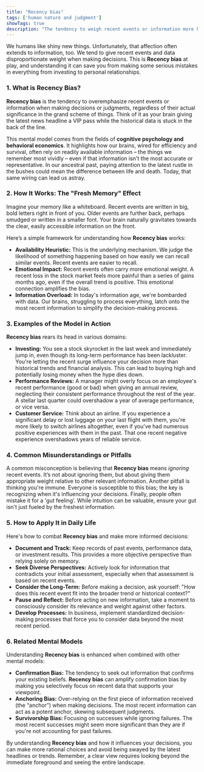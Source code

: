 ```yaml
---
title: "Recency bias"
tags: ['human nature and judgment']
showTags: true
description: "The tendency to weigh recent events or information more heavily than older data, regardless of their actual significance."
---
```



We humans like shiny new things. Unfortunately, that affection often extends to information, too. We tend to give recent events and data disproportionate weight when making decisions. This is **Recency bias** at play, and understanding it can save you from making some serious mistakes in everything from investing to personal relationships.

### 1. What is Recency Bias?

**Recency bias** is the tendency to overemphasize recent events or information when making decisions or judgments, regardless of their actual significance in the grand scheme of things. Think of it as your brain giving the latest news headline a VIP pass while the historical data is stuck in the back of the line.

This mental model comes from the fields of **cognitive psychology and behavioral economics**. It highlights how our brains, wired for efficiency and survival, often rely on readily available information – the things we remember most vividly – even if that information isn't the most accurate or representative. In our ancestral past, paying attention to the latest rustle in the bushes could mean the difference between life and death. Today, that same wiring can lead us astray.

### 2. How It Works: The "Fresh Memory" Effect

Imagine your memory like a whiteboard. Recent events are written in big, bold letters right in front of you. Older events are further back, perhaps smudged or written in a smaller font. Your brain naturally gravitates towards the clear, easily accessible information on the front.

Here’s a simple framework for understanding how **Recency bias** works:

*   **Availability Heuristic:** This is the underlying mechanism. We judge the likelihood of something happening based on how easily we can recall similar events. Recent events are easier to recall.
*   **Emotional Impact:** Recent events often carry more emotional weight. A recent loss in the stock market feels more painful than a series of gains months ago, even if the overall trend is positive. This emotional connection amplifies the bias.
*   **Information Overload:** In today's information age, we're bombarded with data. Our brains, struggling to process everything, latch onto the most recent information to simplify the decision-making process.

### 3. Examples of the Model in Action

**Recency bias** rears its head in various domains:

*   **Investing:** You see a stock skyrocket in the last week and immediately jump in, even though its long-term performance has been lackluster. You're letting the recent surge influence your decision more than historical trends and financial analysis. This can lead to buying high and potentially losing money when the hype dies down.
*   **Performance Reviews:** A manager might overly focus on an employee's recent performance (good or bad) when giving an annual review, neglecting their consistent performance throughout the rest of the year. A stellar last quarter could overshadow a year of average performance, or vice versa.
*   **Customer Service:** Think about an airline. If you experience a significant delay or lost luggage on your last flight with them, you're more likely to switch airlines altogether, even if you've had numerous positive experiences with them in the past. That one recent negative experience overshadows years of reliable service.

### 4. Common Misunderstandings or Pitfalls

A common misconception is believing that **Recency bias** means *ignoring* recent events. It’s not about ignoring them, but about giving them appropriate weight relative to other relevant information. Another pitfall is thinking you're immune. Everyone is susceptible to this bias; the key is recognizing when it's influencing your decisions. Finally, people often mistake it for a 'gut feeling'. While intuition can be valuable, ensure your gut isn't just fueled by the freshest information.

### 5. How to Apply It in Daily Life

Here's how to combat **Recency bias** and make more informed decisions:

*   **Document and Track:** Keep records of past events, performance data, or investment results. This provides a more objective perspective than relying solely on memory.
*   **Seek Diverse Perspectives:** Actively look for information that contradicts your initial assessment, especially when that assessment is based on recent events.
*   **Consider the Long-Term:** Before making a decision, ask yourself: "How does this recent event fit into the broader trend or historical context?"
*   **Pause and Reflect:** Before acting on new information, take a moment to consciously consider its relevance and weight against other factors.
*   **Develop Processes:** In business, implement standardized decision-making processes that force you to consider data beyond the most recent period.

### 6. Related Mental Models

Understanding **Recency bias** is enhanced when combined with other mental models:

*   **Confirmation Bias:** The tendency to seek out information that confirms your existing beliefs. **Recency bias** can amplify confirmation bias by making you selectively focus on recent data that supports your viewpoint.
*   **Anchoring Bias:** Over-relying on the first piece of information received (the “anchor”) when making decisions. The most recent information can act as a potent anchor, skewing subsequent judgments.
*   **Survivorship Bias:** Focusing on successes while ignoring failures. The most recent successes might seem more significant than they are if you're not accounting for past failures.

By understanding **Recency bias** and how it influences your decisions, you can make more rational choices and avoid being swayed by the latest headlines or trends. Remember, a clear view requires looking beyond the immediate foreground and seeing the entire landscape.

